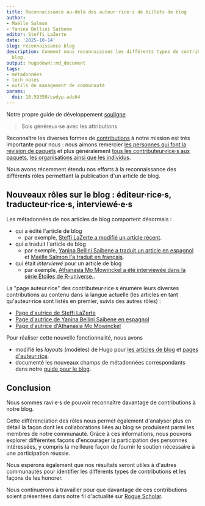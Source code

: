 ```yaml
---
title: Reconnaissance au-delà des auteur·rice·s de billets de blog
author:
- Maëlle Salmon
- Yanina Bellini Saibene
editor: Steffi LaZerte
date: '2025-10-14'
slug: reconnaissance-blog
description: Comment nous reconnaissons les différents types de contributions à notre
  blog.
output: hugodown::md_document
tags:
- métadonnées
- tech notes
- outils de management de communauté
params:
  doi: 10.59350/cwdyp-ads64
---
```


Notre propre guide de développement [souligne](https://devguide.ropensci.org/maintenance_collaboration.html#attributions)

> Sois généreux·se avec les attributions

Reconnaître les diverses formes de [contributions](https://contributing.ropensci.org/) à notre mission est très importante pour nous :
nous aimons remercier [les personnes qui font la révision de paquets](/blog/2018/03/16/thanking-reviewers-in-metadata/) et plus généralement [tous les contributeur·rice·s aux paquets](/blog/2024/11/26/allcontributors/), [les organisations ainsi que les individus](/blog/2025/05/09/ror/).

Nous avons récemment étendu nos efforts à la reconnaissance des différents rôles permettant la publication d'un article de blog.

## Nouveaux rôles sur le blog : éditeur·rice·s, traducteur·rice·s, interviewé·e·s

Les métadonnées de nos articles de blog comportent désormais :

- qui a édité l'article de blog
  - par exemple, [Steffi LaZerte a modifié un article récent](/blog/2025/09/18/markdown-programmatic-parsing/).
- qui a traduit l'article de blog
  - par exemple, [Yanina Bellini Saibene a traduit un article en espagnol](/es/blog/2025/06/23/edicion-multilingue-preguntas-frecuentes/) et [Maëlle Salmon l'a traduit en français](fr/blog/2025/06/23/publication-multilingue-faq/).
- qui était *interviewé* pour un article de blog
  - par exemple, [Athanasia Mo Mowinckel a été interviewée dans la série Étoiles de R-universe.](/blog/2023/03/30/r-universe-stars-3-en/).

La "page auteur·rice" des contributeur·rice·s énumère leurs diverses contributions au contenu dans la langue actuelle (les articles en tant qu'auteur·rice sont listés en premier, suivis des autres rôles) :

- [Page d'autrice de Steffi LaZerte](/author/steffi-lazerte)
- [Page d'autrice de Yanina Bellini Saibene en espagnol](/es/author/yanina-bellini-saibene)
- [Page d'autrice d'Athanasia Mo Mowinckel](/author/athanasia-mo-mowinckel/)

Pour réaliser cette nouvelle fonctionnalité, nous avons

- modifié les _layouts_ (modèles) de Hugo pour [les articles de blog](https://github.com/ropensci/roweb3/blob/main/themes/ropensci/layouts/partials/blogs/blog-single.html) et [pages d'auteur·rice](https://github.com/ropensci/roweb3/blob/main/themes/ropensci/layouts/author/list.html).
- documenté les nouveaux champs de métadonnées correspondants dans notre [guide pour le blog](https://blogguide.ropensci.org/editorchecklistany.html).

## Conclusion

Nous sommes ravi·e·s de pouvoir reconnaître davantage de contributions à notre blog.

Cette différenciation des rôles nous permet également d'analyser plus en détail la façon dont les collaborations liées au blog se produisent parmi les membres de notre communauté. 
Grâce à ces informations, nous pouvons explorer différentes façons d'encourager la participation des personnes intéressées, y compris la meilleure façon de fournir le soutien nécessaire à une participation réussie.

Nous espérons également que nos résultats seront utiles à d'autres communautés pour identifier les différents types de contributions et les façons de les honorer.

Nous continuerons à travailler pour que davantage de ces contributions soient présentées dans notre fil d'actualité sur [Rogue Scholar](https://rogue-scholar.org/communities/ropensci/records?q=&l=list&p=1&s=10&sort=newest).